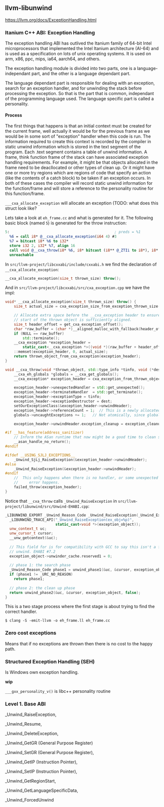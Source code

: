 ## llvm-libunwind
https://llvm.org/docs/ExceptionHandling.html


### Itanium C++ ABI: Exception Handling
The exception handling ABI has outlived the Itanium family of 64-bit Intel 
microprocessors that implemented the Intel Itanium architecture (AI-64) and is
used as a specification on lots of unix operating systems. It is used on arm,
x86, ppc, mips, ia64, aarch64, and others.


The exception handling module is divided into two parts, one is a language-
independant part, and the other is a language dependant part.

The language dependant part is responsible for dealing with an exception, search
for an exception handler, and for unwinding the stack before processing the
exception. So that is the part that is common, independant of the programming
language used. The language specific part is called a personality.


#### Process
The first things that happens is that an initial context must be created for
the current frame, well actually it would be for the previous frame as we would
be in some sort of "exception" handler when this code is run. The information
required to create this context is recorded by the compiler in static unwind
information which is stored in the text segment of the program. Each .text
segment contains a table of unwind information. A frame, think function frame
of the stack can have associated exception handling requirements. For example,
it might be that objects allocated in the frame need to be deacllocated or
other types of clean up. Or it might have one or more try regions which are
regions of code that specify an action (like the contents of a catch block) to
be taken if an exception occurs. In both of these cases the compiler will record
static unwind information for the function/frame and will store a reference to
the personality routine for this function/frame.

`___cxa_allocate_exception` will allocate an exception (TODO: what does this
struct look like?

Lets take a look at `eh_frame.cc` and what is generated for it. The following
basic block (named `5`) is generated for the throw instruction:
```llvm
5:                                                ; preds = %1
  %6 = call i8* @__cxa_allocate_exception(i64 4) #3
  %7 = bitcast i8* %6 to i32*
  store i32 2, i32* %7, align 16
  call void @__cxa_throw(i8* %6, i8* bitcast (i8** @_ZTIi to i8*), i8* null) #4
  unreachable
```

In `src/llvm-project/libcxxabi/include/cxxabi.h` we find the declaration of
`__cxa_allocate_exception`:
```c++
__cxa_allocate_exception(size_t thrown_size) throw();
```

And in `src/llvm-project/libcxxabi/src/cxa_exception.cpp` we have the impl:
```c++
void* __cxa_allocate_exception(size_t thrown_size) throw() {
    size_t actual_size = cxa_exception_size_from_exception_thrown_size(thrown_size);

    // Allocate extra space before the __cxa_exception header to ensure the
    // start of the thrown object is sufficiently aligned.
    size_t header_offset = get_cxa_exception_offset();
    char *raw_buffer = (char *)__aligned_malloc_with_fallback(header_offset + actual_size);       
    if (NULL == raw_buffer)
        std::terminate();
    __cxa_exception *exception_header =
        static_cast<__cxa_exception *>((void *)(raw_buffer + header_offset));   
    ::memset(exception_header, 0, actual_size);
    return thrown_object_from_cxa_exception(exception_header);
}

void __cxa_throw(void *thrown_object, std::type_info *tinfo, void (*dest)(void *)) {
    __cxa_eh_globals *globals = __cxa_get_globals();
    __cxa_exception* exception_header = cxa_exception_from_thrown_object(thrown_object);

    exception_header->unexpectedHandler = std::get_unexpected();
    exception_header->terminateHandler  = std::get_terminate();
    exception_header->exceptionType = tinfo;
    exception_header->exceptionDestructor = dest;
    setOurExceptionClass(&exception_header->unwindHeader);
    exception_header->referenceCount = 1;  // This is a newly allocated exception, no need for thread safety.
    globals->uncaughtExceptions += 1;   // Not atomically, since globals are thread-local

    exception_header->unwindHeader.exception_cleanup = exception_cleanup_func;

#if __has_feature(address_sanitizer)
    // Inform the ASan runtime that now might be a good time to clean stuff up.
    __asan_handle_no_return();
#endif

#ifdef __USING_SJLJ_EXCEPTIONS__
    _Unwind_SjLj_RaiseException(&exception_header->unwindHeader);
#else
    _Unwind_RaiseException(&exception_header->unwindHeader);
#endif
    //  This only happens when there is no handler, or some unexpected unwinding
    //     error happens.
    failed_throw(exception_header);
}
```
Notice that `__cxa_throw` calls `_Unwind_RaiseException` in 
`src/llvm-project/libunwind/src/Unwind-EHABI.cpp`:
```c++
_LIBUNWIND_EXPORT _Unwind_Reason_Code _Unwind_RaiseException(_Unwind_Exception *exception_object) {                   
  _LIBUNWIND_TRACE_API("_Unwind_RaiseException(ex_obj=%p)",                     
                       static_cast<void *>(exception_object));                  
  unw_context_t uc;                                                             
  unw_cursor_t cursor;                                                          
  __unw_getcontext(&uc);                                                        
                                                                                
  // This field for is for compatibility with GCC to say this isn't a forced    
  // unwind. EHABI #7.2                                                         
  exception_object->unwinder_cache.reserved1 = 0;                               
                                                                                
  // phase 1: the search phase                                                  
  _Unwind_Reason_Code phase1 = unwind_phase1(&uc, &cursor, exception_object);   
  if (phase1 != _URC_NO_REASON)                                                 
    return phase1;                                                              
                                                                                
  // phase 2: the clean up phase                                                
  return unwind_phase2(&uc, &cursor, exception_object, false);                  
}
```

This is a two stage process where the first stage is about trying to find the
correct handler.

```console
$ clang -S -emit-llvm -o eh_frame.ll eh_frame.cc
```

### Zero cost exceptions
Means that if no exceptions are thrown then there is no cost to the happy path.

### Structured Exception Handling (SEH)
Is Windows own exception handling.

__wip__

`___gxx_personality_v()` is libc++ personality routine

### Level 1. Base ABI

_Unwind_RaiseException,

_Unwind_Resume,

_Unwind_DeleteException,

_Unwind_GetGR (General Purpose Register)

_Unwind_SetGR (General Purpose Register),

_Unwind_GetIP (Instruction Pointer),

_Unwind_SetIP (Instruction Pointer),

_Unwind_GetRegionStart,

_Unwind_GetLanguageSpecificData,

_Unwind_ForcedUnwind


